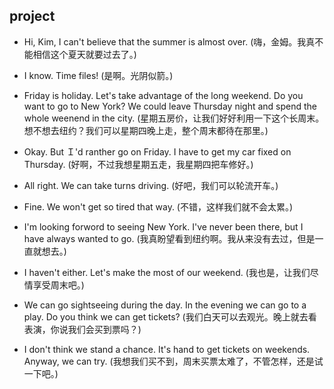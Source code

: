 ## project

- Hi, Kim, I can't believe that the summer is almost over. (嗨，金姆。我真不能相信这个夏天就要过去了。)

* I know. Time files! (是啊。光阴似箭。)

- Friday is holiday. Let's take advantage of the long weekend. Do you want to go to New York? We could leave Thursday night and spend the whole weenend in the city. (星期五房价，让我们好好利用一下这个长周末。想不想去纽约？我们可以星期四晚上走，整个周末都待在那里。)

* Okay. But Ｉ'd ranther go on Friday. I have to get my car fixed on Thursday. (好啊，不过我想星期五走，我星期四把车修好。)

- All right. We can take turns driving. (好吧，我们可以轮流开车。)

* Fine. We won't get so tired that way. (不错，这样我们就不会太累。)

- I'm looking forword to seeing New York. I've never been there, but I have always wanted to go. (我真盼望看到纽约啊。我从来没有去过，但是一直就想去。)

* I haven't either. Let's make the most of our weekend. (我也是，让我们尽情享受周末吧。)

- We can go sightseeing during the day. In the evening we can go to a play. Do you think we can get tickets? (我们白天可以去观光。晚上就去看表演，你说我们会买到票吗？)

* I don't think we stand a chance. It's hand to get tickets on weekends. Anyway, we can try. (我想我们买不到，周末买票太难了，不管怎样，还是试一下吧。)
